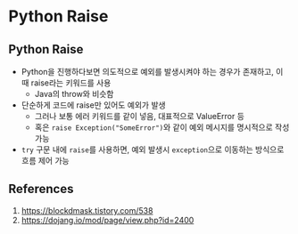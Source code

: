 # Python Raise

## Python Raise

- Python을 진행하다보면 의도적으로 예외를 발생시켜야 하는 경우가 존재하고, 이 때 raise라는 키워드를 사용
  - Java의 throw와 비슷함
- 단순하게 코드에 raise만 있어도 예외가 발생
  - 그러나 보통 에러 키워드를 같이 넣음, 대표적으로 ValueError 등
  - 혹은 `raise Exception("SomeError")`와 같이 예외 메시지를 명시적으로 작성 가능
- `try` 구문 내에 `raise`를 사용하면, 예외 발생시 `exception`으로 이동하는 방식으로 흐름 제어 가능

## References

1. https://blockdmask.tistory.com/538
2. https://dojang.io/mod/page/view.php?id=2400
